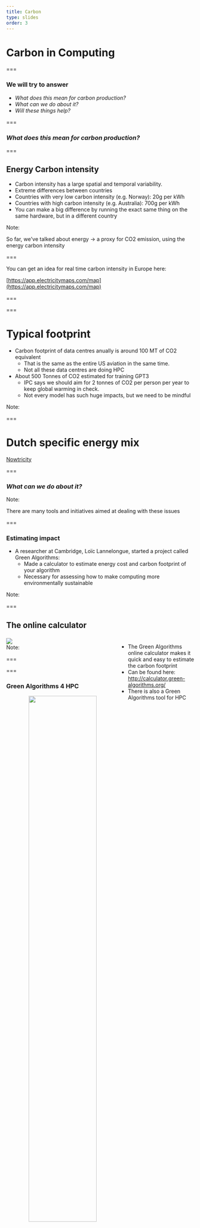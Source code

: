```yaml
---
title: Carbon
type: slides
order: 3
---
```


<!-- .slide: data-state="title" -->

# Carbon in Computing

===

<!-- .slide: data-state="standard" -->
### We will try to answer
- _What does this mean for carbon production?_
- _What can we do about it?_
- _Will these things help?_

===

<!-- .slide: data-state="standard" data-background-gradient="radial-gradient(rgb(230, 200, 255), rgb(255, 255, 255))" -->

### _What does this mean for carbon production?_

===


<!-- .slide: data-state="standard" -->

## Energy Carbon intensity
- Carbon intensity has a large spatial and temporal variability.
- Extreme differences between countries
- Countries with very low carbon intensity (e.g. Norway): 20g per kWh
- Countries with high carbon intensity (e.g. Australia): 700g per kWh
- You can make a big difference by running the exact same thing on the same hardware, but in a different country

Note:

So far, we've talked about energy -> a proxy for CO2 emission, using the energy carbon intensity

===

<!-- .slide: data-state="standard" -->

You can get an idea for real time carbon intensity in Europe here:


[https://app.electricitymaps.com/map](https://app.electricitymaps.com/map)

===

<!-- .slide: data-state="empty-slide" data-background-iframe="https://app.electricitymaps.com/map" -->

===

<!-- .slide: data-state="standard" -->

# Typical footprint
- Carbon footprint of data centres anually is around 100 MT of CO2 equivalent
  - That is the same as the entire US aviation in the same time.
  - Not all these data centres are doing HPC
- About 500 Tonnes of CO2 estimated for training GPT3
  - IPC says we should aim for 2 tonnes of CO2 per person per year to keep global warming in check. 
  - Not every model has such huge impacts, but we need to be mindful

Note:


===


<!-- .slide: data-state="standard" -->

# Dutch specific energy mix

[Nowtricity](https://www.nowtricity.com/country/netherlands)

===


<!-- .slide: data-state="standard" data-background-gradient="radial-gradient(rgb(230, 200, 255), rgb(255, 255, 255))" -->

### _What can we do about it?_

Note:

There are many tools and initiatives aimed at dealing with these issues

===

<!-- .slide: data-state="standard" -->

### Estimating impact
- A researcher at Cambridge, Loïc Lannelongue, started a project called Green Algorithms: 
  - Made a calculator to estimate energy cost and carbon footprint of your algorithm
  - Necessary for assessing how to make computing more environmentally sustainable

Note:

===

<!-- .slide: data-state="standard" -->

## The online calculator

<div style="width: 60%; float: left; margin-top: 1%">

<img src="media/green-algorithms-calculator-example.png" />

</div>


<div style="width: 40%; float: right; margin-top: 1%">

- The Green Algorithms online calculator makes it quick and easy to estimate the carbon footprint
- Can be found here: <http://calculator.green-algorithms.org/>
- There is also a Green Algorithms tool for HPC

</div>

Note:

===

<!-- .slide: data-state="empty-slide" data-background-iframe="http://calculator.green-algorithms.org/" -->

===

### Green Algorithms 4 HPC

<center>
<img src="media/GA4HPC.png" width="60%" />
<small> <https://github.com/GreenAlgorithms/GreenAlgorithms4HPC> </small>
</center>

Note:

Green Algorithms one online calculator isn’t very practical in an HPC setting, where very many jobs are run. This tool uses the logged info about the jobs which ran on the system and estimates corresponding energy usage and carbon footprint.

Very early days, but very lightweight. Currently works with systems using SLURM but in principle is adaptable to other schedulers/workflow systems.

See <https://www.green-algorithms.org/GA4HPC/> for more.

===

<!-- .slide: data-state="standard" -->

### The Green DiSC

<center>

<img src="media/greendisc.png" width=40% />

</center>

* Also managed by Loïc Lannelongue (Green Algorithms)
* Three levels of certification: Bronze, Silver and Gold 
* Focusses on computing (other schemes cover heating, travel etc.)
* Computing includes:
  * HPC infrastructure
  * Data storage and hardware policy
  * Eventually sustainability as part of teaching

Note:

Managed by the same person as worked on the Green Algorithms calculator.

Read in more detail here: <https://www.software.ac.uk/GreenDiSC>

===


<!-- .slide: data-state="standard" data-background-gradient="radial-gradient(rgb(230, 200, 255), rgb(255, 255, 255))" -->

### _Will these things help?_

Note:

Some practical considerations to discuss

===

<!-- .slide: data-state="standard" -->

## Yet more paperwork?

- Is this just more work for researchers when filling out grant applications?
- All applications must estimate the environmental impact of their models.
- They did this in France and researchers still applied. The Green Algorithms Calculator was required to be used for the applications. Researchers accepted it was a fair request and still continued applying.
- If a project is cheap financially, but has a large carbon cost, there should be an explicit justification why

Note:

===

<!-- .slide: data-state="standard" -->

### What is too much energy anyway?
- Do the potential benefits outweigh the environmental costs?
- **We should think of energy (or CO2) the same way we think of money**
  - What matters is the _cost-benefit_ ratio
  - Is €1M a lot? Not if it leads to curing a major disease
- Currently researchers are used to making the scientific case for the money they request
- They should also be able to make the case for the corresponding carbon footprint
- The energy and carbon cost can often be hidden or abstracted from the researcher's perspective

Note:

===

<!-- .slide: data-state="standard" -->

### Key points

- Carbon intensity has a large spatial and temporal variability
  - Carbon footprint of data centres anually is roughly the same as the entire US aviation in the same time
- Several tools and initiatives exist to help with this
  - Online calculators, carbon estimation tools, certification schemes
- Cost-benefit analysis is as important as the raw carbon cost

===

<!-- .slide: data-state="keepintouch" -->

www.esciencecenter.nl

info@esciencecenter.nl

020 - 460 47 70
